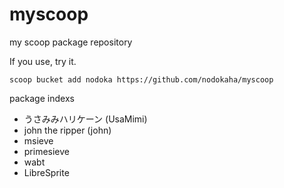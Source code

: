 # myscoop
my scoop package repository

If you use, try it.

```
scoop bucket add nodoka https://github.com/nodokaha/myscoop
```

package indexs

- うさみみハリケーン (UsaMimi)
- john the ripper (john)
- msieve
- primesieve
- wabt
- LibreSprite
